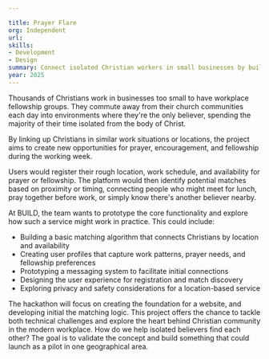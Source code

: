 ```yaml
---

title: Prayer Flare
org: Independent
url:
skills:
- Development
- Design
summary: Connect isolated Christian workers in small businesses by building a matching platform that helps them find prayer partners and fellowship opportunities in their local area.
year: 2025
---
```


Thousands of Christians work in businesses too small to have workplace fellowship groups. They commute away from their church communities each day into environments where they're the only believer, spending the majority of their time isolated from the body of Christ.

By linking up Christians in similar work situations or locations, the project aims to create new opportunities for prayer, encouragement, and fellowship during the working week.

Users would register their rough location, work schedule, and availability for prayer or fellowship. The platform would then identify potential matches based on proximity or timing, connecting people who might meet for lunch, pray together before work, or simply know there's another believer nearby.

At BUILD, the team wants to prototype the core functionality and explore how such a service might work in practice. This could include:

- Building a basic matching algorithm that connects Christians by location and availability
- Creating user profiles that capture work patterns, prayer needs, and fellowship preferences
- Prototyping a messaging system to facilitate initial connections
- Designing the user experience for registration and match discovery
- Exploring privacy and safety considerations for a location-based service

The hackathon will focus on creating the foundation for a website, and developing initial the matching logic. This project offers the chance to tackle both technical challenges and explore the heart behind Christian community in the modern workplace. How do we help isolated believers find each other? The goal is to validate the concept and build something that could launch as a pilot in one geographical area.


